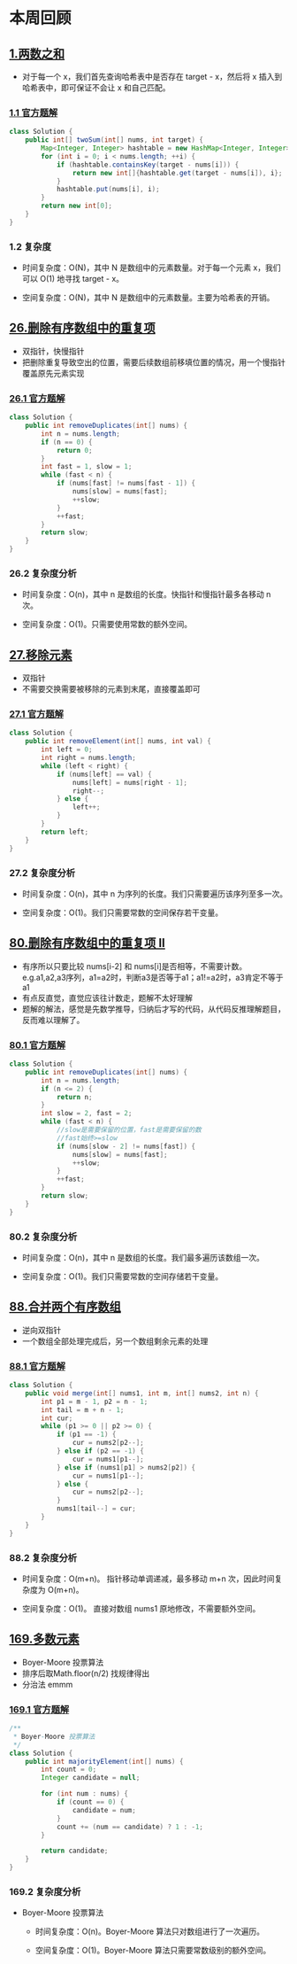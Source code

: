 # 本周回顾


## [1.两数之和](../../Problems/1.两数之和.md)
- 对于每一个 x，我们首先查询哈希表中是否存在 target - x，然后将 x 插入到哈希表中，即可保证不会让 x 和自己匹配。  

### [1.1 官方题解](https://leetcode.cn/problems/two-sum/solutions/434597/liang-shu-zhi-he-by-leetcode-solution/)

```java
class Solution {
    public int[] twoSum(int[] nums, int target) {
        Map<Integer, Integer> hashtable = new HashMap<Integer, Integer>();
        for (int i = 0; i < nums.length; ++i) {
            if (hashtable.containsKey(target - nums[i])) {
                return new int[]{hashtable.get(target - nums[i]), i};
            }
            hashtable.put(nums[i], i);
        }
        return new int[0];
    }
}
```
### 1.2 复杂度
- 时间复杂度：O(N)，其中 N 是数组中的元素数量。对于每一个元素 x，我们可以 O(1) 地寻找 target - x。

- 空间复杂度：O(N)，其中 N 是数组中的元素数量。主要为哈希表的开销。

## [26.删除有序数组中的重复项](../../Problems/26.删除有序数组中的重复项.md)
- 双指针，快慢指针
- 把删除重复导致空出的位置，需要后续数组前移填位置的情况，用一个慢指针覆盖原先元素实现

### [26.1 官方题解](https://leetcode.cn/problems/remove-duplicates-from-sorted-array/solutions/728105/shan-chu-pai-xu-shu-zu-zhong-de-zhong-fu-tudo/?envType=study-plan-v2&envId=top-interview-150)

```java
class Solution {
    public int removeDuplicates(int[] nums) {
        int n = nums.length;
        if (n == 0) {
            return 0;
        }
        int fast = 1, slow = 1;
        while (fast < n) {
            if (nums[fast] != nums[fast - 1]) {
                nums[slow] = nums[fast];
                ++slow;
            }
            ++fast;
        }
        return slow;
    }
}
```
### 26.2 复杂度分析

- 时间复杂度：O(n)，其中 n 是数组的长度。快指针和慢指针最多各移动 n 次。

- 空间复杂度：O(1)。只需要使用常数的额外空间。

## [27.移除元素](../../Problems/27.移除元素.md)
- 双指针
- 不需要交换需要被移除的元素到末尾，直接覆盖即可  
### [27.1 官方题解](https://leetcode.cn/problems/remove-element/solutions/730203/yi-chu-yuan-su-by-leetcode-solution-svxi/?envType=study-plan-v2&envId=top-interview-150)

```java
class Solution {
    public int removeElement(int[] nums, int val) {
        int left = 0;
        int right = nums.length;
        while (left < right) {
            if (nums[left] == val) {
                nums[left] = nums[right - 1];
                right--;
            } else {
                left++;
            }
        }
        return left;
    }
}
```
### 27.2 复杂度分析

- 时间复杂度：O(n)，其中 n 为序列的长度。我们只需要遍历该序列至多一次。

- 空间复杂度：O(1)。我们只需要常数的空间保存若干变量。


## [80.删除有序数组中的重复项 II](../../Problems/80.删除有序数组中的重复项II.md)

- 有序所以只要比较 nums[i-2] 和 nums[i]是否相等，不需要计数。e.g.a1,a2,a3序列，a1=a2时，判断a3是否等于a1；a1!=a2时，a3肯定不等于a1
- 有点反直觉，直觉应该往计数走，题解不太好理解
- 题解的解法，感觉是先数学推导，归纳后才写的代码，从代码反推理解题目，反而难以理解了。
### [80.1 官方题解](https://leetcode.cn/problems/remove-duplicates-from-sorted-array-ii/solutions/702644/shan-chu-pai-xu-shu-zu-zhong-de-zhong-fu-yec2/?envType=study-plan-v2&envId=top-interview-150)
```java
class Solution {
    public int removeDuplicates(int[] nums) {
        int n = nums.length;
        if (n <= 2) {
            return n;
        }
        int slow = 2, fast = 2;
        while (fast < n) {
            //slow是需要保留的位置，fast是需要保留的数
            //fast始终>=slow 
            if (nums[slow - 2] != nums[fast]) {
                nums[slow] = nums[fast];
                ++slow;
            }
            ++fast;
        }
        return slow;
    }
}
```
### 80.2 复杂度分析
- 时间复杂度：O(n)，其中 n 是数组的长度。我们最多遍历该数组一次。

- 空间复杂度：O(1)。我们只需要常数的空间存储若干变量。

## [88.合并两个有序数组](../../Problems/88.合并两个有序数组.md)
- 逆向双指针
- 一个数组全部处理完成后，另一个数组剩余元素的处理
### [88.1 官方题解](https://leetcode.cn/problems/merge-sorted-array/solutions/666608/he-bing-liang-ge-you-xu-shu-zu-by-leetco-rrb0/?envType=study-plan-v2&envId=top-interview-150)

```java
class Solution {
    public void merge(int[] nums1, int m, int[] nums2, int n) {
        int p1 = m - 1, p2 = n - 1;
        int tail = m + n - 1;
        int cur;
        while (p1 >= 0 || p2 >= 0) {
            if (p1 == -1) {
                cur = nums2[p2--];
            } else if (p2 == -1) {
                cur = nums1[p1--];
            } else if (nums1[p1] > nums2[p2]) {
                cur = nums1[p1--];
            } else {
                cur = nums2[p2--];
            }
            nums1[tail--] = cur;
        }
    }
}
```
### 88.2 复杂度分析

- 时间复杂度：O(m+n)。 指针移动单调递减，最多移动 m+n 次，因此时间复杂度为 O(m+n)。

- 空间复杂度：O(1)。 直接对数组 nums1 原地修改，不需要额外空间。

## [169.多数元素](../../Problems/169.多数元素.md)
- Boyer-Moore 投票算法
- 排序后取Math.floor(n/2) 找规律得出
- 分治法 emmm
### [169.1 官方题解](https://leetcode.cn/problems/majority-element/solutions/146074/duo-shu-yuan-su-by-leetcode-solution/?envType=study-plan-v2&envId=top-interview-150)
```java
/**
 * Boyer-Moore 投票算法 
 */
class Solution {
    public int majorityElement(int[] nums) {
        int count = 0;
        Integer candidate = null;

        for (int num : nums) {
            if (count == 0) {
                candidate = num;
            }
            count += (num == candidate) ? 1 : -1;
        }

        return candidate;
    }
}

```
### 169.2 复杂度分析
- Boyer-Moore 投票算法  
  - 时间复杂度：O(n)。Boyer-Moore 算法只对数组进行了一次遍历。

  -  空间复杂度：O(1)。Boyer-Moore 算法只需要常数级别的额外空间。




